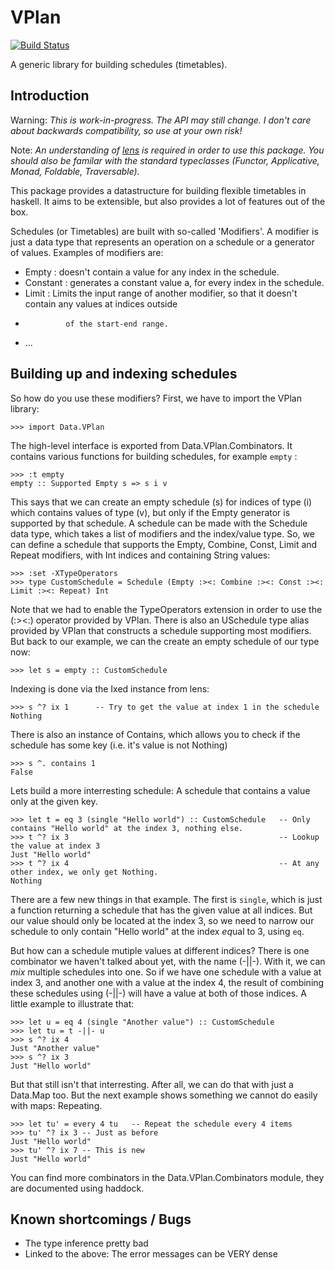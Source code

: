 VPlan
=====

[![Build Status](https://travis-ci.org/bennofs/vplan.png)](https://travis-ci.org/bennofs/vplan)

A generic library for building schedules (timetables).


Introduction
------------
Warning: *This is work-in-progress. The API may still change. I don't care about backwards compatibility, so use at your
own risk!*

Note: *An understanding of [lens](http://lens.github.io/) is required in order to use this package. You should also
be familar with the standard typeclasses (Functor, Applicative, Monad, Foldable, Traversable).*

This package provides a datastructure for building flexible timetables in haskell. It aims to be extensible, but also
provides a lot of features out of the box.

Schedules (or Timetables) are built with so-called 'Modifiers'. A modifier is just a data type that represents an
operation on a schedule or a generator of values. Examples of modifiers are:
  -   Empty    : doesn't contain a value for any index in the schedule. 
  -   Constant : generates a constant value a, for every index in the schedule.
  -   Limit    : Limits the input range of another modifier, so that it doesn't contain any values at indices outside 
  -              of the start-end range.
  -   ...

Building up and indexing schedules
----------------------------------
So how do you use these modifiers? First, we have to import the VPlan library:

    >>> import Data.VPlan

The high-level interface is exported from Data.VPlan.Combinators. It contains various functions for building schedules, for example
`empty` :


    >>> :t empty
    empty :: Supported Empty s => s i v

This says that we can create an empty schedule (s) for indices of type (i) which contains values of type (v), but only if the Empty generator
is supported by that schedule. A schedule can be made with the Schedule data type, which takes a list of modifiers and the index/value type.
So, we can define a schedule that supports the Empty, Combine, Const, Limit and Repeat modifiers, with Int indices and containing String values:

    >>> :set -XTypeOperators
    >>> type CustomSchedule = Schedule (Empty :><: Combine :><: Const :><: Limit :><: Repeat) Int 

Note that we had to enable the TypeOperators extension in order to use the (:><:) operator provided by VPlan. There is also an USchedule type alias
provided by VPlan that constructs a schedule supporting most modifiers. But back to our example, we can the create an empty schedule 
of our type now:

    >>> let s = empty :: CustomSchedule

Indexing is done via the Ixed instance from lens:

    >>> s ^? ix 1      -- Try to get the value at index 1 in the schedule
    Nothing

There is also an instance of Contains, which allows you to check if the schedule has some key (i.e. it's value is not Nothing)

    >>> s ^. contains 1
    False

Lets build a more interresting schedule: A schedule that contains a value only at the given key.

    >>> let t = eq 3 (single "Hello world") :: CustomSchedule   -- Only contains "Hello world" at the index 3, nothing else.
    >>> t ^? ix 3                                               -- Lookup the value at index 3
    Just "Hello world"
    >>> t ^? ix 4                                               -- At any other index, we only get Nothing.
    Nothing

There are a few new things in that example. The first is `single`, which is just a function returning a schedule that has
the given value at all indices. But our value should only be located at the index 3, so we need to narrow our schedule
to only contain "Hello world" at the index *eq*ual to 3, using `eq`.

But how can a schedule mutiple values at different indices? There is one combinator we haven't talked about yet, with the name (-||-).
With it, we can *mix* multiple schedules into one. So if we have one schedule with a value at index 3, and another one with a value
at the index 4, the result of combining these schedules using (-||-) will have a value at both of those indices. A little example
to illustrate that:

    >>> let u = eq 4 (single "Another value") :: CustomSchedule
    >>> let tu = t -||- u
    >>> s ^? ix 4
    Just "Another value"
    >>> s ^? ix 3
    Just "Hello world"

But that still isn't that interresting. After all, we can do that with just a Data.Map too. But the next example shows something
we cannot do easily with maps: Repeating.

    >>> let tu' = every 4 tu   -- Repeat the schedule every 4 items
    >>> tu' ^? ix 3 -- Just as before
    Just "Hello world"
    >>> tu' ^? ix 7 -- This is new
    Just "Hello world"

You can find more combinators in the Data.VPlan.Combinators module, they are documented using haddock.


Known shortcomings / Bugs
-------------------------
 - The type inference pretty bad
 - Linked to the above: The error messages can be VERY dense
